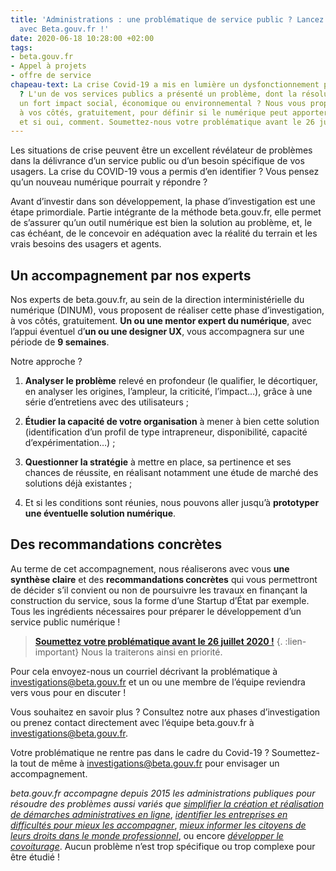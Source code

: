 ```yaml
---
title: 'Administrations : une problématique de service public ? Lancez une investigation
  avec Beta.gouv.fr !'
date: 2020-06-18 10:28:00 +02:00
tags:
- beta.gouv.fr
- Appel à projets
- offre de service
chapeau-text: La crise Covid-19 a mis en lumière un dysfonctionnement pour vos usagers
  ? L'un de vos services publics a présenté un problème, dont la résolution présenterait
  un fort impact social, économique ou environnemental ? Nous vous proposons d'investiguer,
  à vos côtés, gratuitement, pour définir si le numérique peut apporter une solution
  et si oui, comment. Soumettez-nous votre problématique avant le 26 juillet !
---
```


Les situations de crise peuvent être un excellent révélateur de problèmes dans la délivrance d’un service public ou d’un besoin spécifique de vos usagers. La crise du COVID-19 vous a permis d’en identifier ? Vous pensez qu’un nouveau numérique pourrait y répondre ?

Avant d’investir dans son développement, la phase d’investigation est une étape primordiale. Partie intégrante de la méthode beta.gouv.fr, elle permet de s’assurer qu’un outil numérique est bien la solution au problème, et, le cas échéant, de le concevoir en adéquation avec la réalité du terrain et les vrais besoins des usagers et agents.

## Un accompagnement par nos experts

Nos experts de beta.gouv.fr, au sein de la direction interministérielle du numérique (DINUM), vous proposent de réaliser cette phase d’investigation, à vos côtés, gratuitement. **Un ou une mentor expert du numérique**, avec l’appui éventuel d’**un ou une designer UX**, vous accompagnera sur une période de **9 semaines**.

Notre approche ?

1. **Analyser le problème** relevé en profondeur (le qualifier, le décortiquer, en analyser les origines, l’ampleur, la criticité, l’impact…), grâce à une série d’entretiens avec des utilisateurs ;

2. **Étudier la capacité de votre organisation** à mener à bien cette solution (identification d’un profil de type intrapreneur, disponibilité, capacité d’expérimentation…) ;

3.  **Questionner la stratégie** à mettre en place, sa pertinence et ses chances de réussite, en réalisant notamment une étude de marché des solutions déjà existantes ;

4. Et si les conditions sont réunies, nous pouvons aller jusqu’à **prototyper une éventuelle solution numérique**.

## Des recommandations concrètes

Au terme de cet accompagnement, nous réaliserons avec vous **une synthèse claire** et des **recommandations concrètes** qui vous permettront de décider s’il convient ou non de poursuivre les travaux en finançant la construction du service, sous la forme d’une Startup d’État par exemple. Tous les ingrédients nécessaires pour préparer le développement d’un service public numérique !

> **[Soumettez votre problématique avant le 26 juillet 2020 !](mailto:investigations@beta.gouv.fr)**
{. :lien-important} Nous la traiterons ainsi en priorité.

Pour cela envoyez-nous un courriel décrivant la problématique à [investigations@beta.gouv.fr](mailto:investigations@beta.gouv.fr) et un ou une membre de l’équipe reviendra vers vous pour en discuter !

Vous souhaitez en savoir plus ? Consultez notre aux phases d’investigation ou prenez contact directement avec l’équipe beta.gouv.fr à [investigations@beta.gouv.fr](mailto:investigations@beta.gouv.fr).

Votre problématique ne rentre pas dans le cadre du Covid-19 ? Soumettez-la tout de même à [investigations@beta.gouv.fr](mailto:investigations@beta.gouv.frp) pour envisager un accompagnement.

*beta.gouv.fr accompagne depuis 2015 les administrations publiques pour résoudre des problèmes aussi variés que [simplifier la création et réalisation de démarches administratives en ligne](https://beta.gouv.fr/startups/demarches-simplifiees.fr.html)*, *[identifier les entreprises en difficultés pour mieux les accompagner](https://beta.gouv.fr/startups/signaux-faibles.html)*, *[mieux informer les citoyens de leurs droits dans le monde professionnel](https://beta.gouv.fr/startups/codedutravail.html)*, ou encore *[développer le covoiturage](https://beta.gouv.fr/startups/preuve-de-covoiturage.html)*. Aucun problème n’est trop spécifique ou trop complexe pour être étudié !